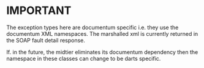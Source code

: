 # IMPORTANT

The exception types here are documentum specific i.e. they use the documentum XML namespaces. The
marshalled xml is currently returned in the SOAP fault detail response.

If. in the future, the midtier eliminates its documentum dependency then the namespace in these classes
can change to be darts specific.
